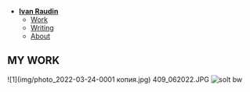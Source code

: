 - [**Ivan Raudin**](./index.md) <!-- Use `index.md` as well. `./` is a shortcut back to your home page `index.md` -->
    - [Work](work.md)
    - [Writing](writing.md)
    - [About](about.md)
## MY WORK

![1](img/photo_2022-03-24-0001 копия.jpg)
409_062022.JPG
![solt bw](img/photo409_062022.JPG)
